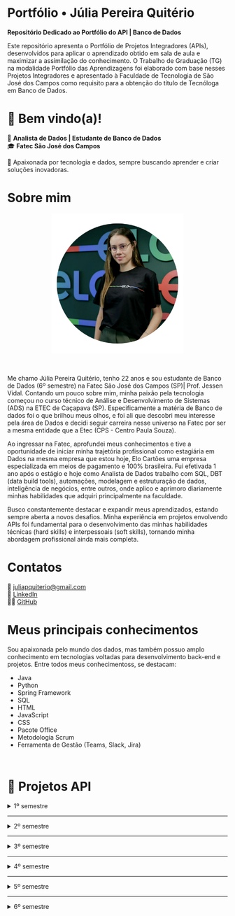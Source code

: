 # Portfólio •  Júlia Pereira Quitério

__Repositório Dedicado ao Portfólio do API | Banco de Dados__

Este repositório apresenta o Portfólio de Projetos Integradores (APIs), desenvolvidos para aplicar o aprendizado obtido em sala de aula e maximizar a assimilação do conhecimento. O Trabalho de Graduação (TG) na modalidade Portfólio das Aprendizagens foi elaborado com base nesses Projetos Integradores e apresentado à Faculdade de Tecnologia de São José dos Campos como requisito para a obtenção do título de Tecnóloga em Banco de Dados.



# 👋 Bem vindo(a)! 

💾 **Analista de Dados | Estudante de Banco de Dados**  
🎓 **Fatec São José dos Campos**  

🚀 Apaixonada por tecnologia e dados, sempre buscando aprender e criar soluções inovadoras.  


# Sobre mim

<p align="center"><img src="https://raw.githubusercontent.com/juliaquiterio/Portfolio-Julia-Quiterio/main/julia.png" width="300" height="320"></p>


<br>

Me chamo Júlia Pereira Quitério, tenho 22 anos e sou estudante de Banco de Dados (6º semestre) na Fatec São José dos Campos (SP)| Prof. Jessen Vidal.  Contando um pouco sobre mim, minha paixão pela tecnologia começou no curso técnico de Análise e Desenvolvimento de Sistemas (ADS) na ETEC de Caçapava (SP). Especificamente a matéria de Banco de dados foi o que brilhou meus olhos, e foi ali que descobri meu interesse pela área de Dados e decidi seguir carreira nesse universo na Fatec por ser a mesma entidade que a Etec (CPS - Centro Paula Souza).

Ao ingressar na Fatec, aprofundei meus conhecimentos e tive a oportunidade de iniciar minha trajetória profissional como estagiária em Dados na mesma empresa que estou hoje, Elo Cartões uma empresa especializada em meios de pagamento e 100% brasileira. Fui efetivada 1 ano após o estágio e hoje como Analista de Dados trabalho com SQL, DBT (data build tools), automações, modelagem e estruturação de dados, inteligência de negócios, entre outros, onde aplico e aprimoro diariamente minhas habilidades que adquiri principalmente na faculdade.

Busco constantemente destacar e expandir meus aprendizados, estando sempre aberta a novos desafios. Minha experiência em projetos envolvendo APIs  foi fundamental para o desenvolvimento das minhas habilidades técnicas (hard skills) e interpessoais (soft skills), tornando minha abordagem profissional ainda mais completa.


# Contatos
📧 juliapquiterio@gmail.com <br>
🤝 <a href="https://www.linkedin.com/in/j%C3%BAlia-quit%C3%A9rio-934894205/">LinkedIn</a> <br>
🧑‍💻 <a href="https://github.com/juliaquiterio">GitHub</a>


# Meus principais conhecimentos

Sou apaixonada pelo mundo dos dados, mas também possuo amplo conhecimento em tecnologias voltadas para desenvolvimento back-end e projetos. Entre todos meus conhecimentoss, se destacam:

* Java
* Python
* Spring Framework
* SQL
* HTML
* JavaScript
* CSS
* Pacote Office
* Metodologia Scrum
* Ferramenta de Gestão (Teams, Slack, Jira)

<br>

# 📌 Projetos API


<details><summary>1º semestre</summary>


<h3> 1º semestre - 1/2022 </h3>

Parceiro Acadêmico: <a href="https://fatecsjc-prd.azurewebsites.net/">Fatec Prof. Jassen Vidal - São José dos Campos | Professor Fabiano Sabha</a>


<h4>Link do repositório:</h4>

<p align="left">
 <a href="https://github.com/juliaquiterio/GrupoCachinhos">Acesse aqui</a>
</p>

<div align="center">

<img src="mo_viagem.png" alt="Grupo Cachinhos" width="300" height="290">


</div>


<h2>Assistente Virtual de Viagens</h2>

<h3>📌 Descrição do Projeto</h3>
Mó Viagem é uma assistente virtual feita em aplicação web desenvolvida na linguagem de programação <a href="https://www.python.org/">Python</a>, criada para auxiliar turistas a planejar roteiros de viagem. Nossa missão é mostrar aos usuários como eles podem explorar e aproveitar ao máximo as belezas de seu próprio país, muitas vezes ainda desconhecidas ou subestimadas.




<h4><li><b>Desafio</b></li></h4>
        <p align="justify">
       O professor Fabiano Sabha, que representa o nosso cliente, propôs o desafio de criar uma assistente virtual utilizando python como linguagem principal, ficando a critério do Grupo do API escoher a finalidade para tal.
        </p>


<h2>💻 Tecnologias aplicadas</h2>


<details><summary>Saiba  mais</summary>

<img src="https://www.tshirtgeek.com.br/wp-content/uploads/2021/03/com001.jpg" width="150" height="150">

</p>
          <a href="https://www.python.org/">Python</a>
          <p align="justify">
         O Python é uma linguagem de programação amplamente usada em aplicações da Web, desenvolvimento de software, ciência de dados e machine learning (ML).No projeto foi utilizado com um dos requisitos especificados e foi a principal linguagem para construção da aplicacão web. Abaixo tenho listadas as bibliotecas que utilizamos: </p>

<h3>Bibliotecas Python</h3>

- **SpeechRecognition**: Reconhece e interpreta fala humana.
- **PyAudio**: Interface Python para trabalhar com áudio.
- **API OpenWeather**: Acessa dados meteorológicos em tempo real.
- **Pandas**: Analisa e manipula dados.
- **Wikipédia**: Busca e recupera conteúdo da Wikipédia.
- **Requests**: Simplifica requisições HTTP.
- **Translator**: Traduz textos entre idiomas.
- **Holidays**: Informa sobre feriados em diversos países.
- **Re**: Pesquisa e manipula texto com expressões regulares.
- **Webbrowser**: Abre URLs no navegador padrão.
- **Pyttsx3**: Síntese de voz no Python.

</details>

<h2>Contribuições pessoais</h2>
<details>
    <summary>Saiba mais</summary>

  __Desenvolvimento do Roteiro e Curiosidades:__
   Como desenvolvedora eu pude lidar com a Tecnologia do Python , utilizando as bibliotecas da Wikipedia, PyAudio,  Re e Webbrower. Utilizei a junção dessas bibliotecas para que o Usuário pudesse saber mais sobre os roteiros das cidades onde ele buscava a partir de uma chamada HTTPS na Wikipedia como referencia. O usuário conseguia ouvir e assim ter uma gama de roteiros em que ele pudesse explorar e saber sobre curiosidades daquele local que ele estava perguntando a Assistente Virtual.

Veja abaixo um exemplo do Script:

```
#Roteiro de viagens
        elif "roteiro" in texto:
            convertFala("Qual cidade você quer conhecer")

            rec = sr.Recognizer()

            with sr.Microphone() as mic:
                print("Por favor, fale o nome da cidade para saber o roteiro de viagem: ")
                rec.adjust_for_ambient_noise(mic)
                audio = rec.listen(mic)

            roteiro = rec.recognize_google(audio, language="pt-BR")

            wikipedia.set_lang('pt')

            resposta = wikipedia.page(roteiro)
            print('Roteiro da cidade escolhida: ', roteiro)
            print('\n')
            print("Caso retorne em branco não foi encontrado o roteiro da cidade desejada.")

            conteudo = resposta.section(section_title='Turismo')
            conteudo2 = resposta.section(section_title='Cultura')

            print(conteudo)
            convertFala(conteudo)

            print("Cultura da cidade:", roteiro)
            print('\n')
            print(conteudo2)
            convertFala(conteudo2)
            # A biblioteca wikipedia RETORNA NONE para subtópicos, ainda que correspondam ao tópico 'Turismo/Cultura' (função elif/else não funciona neste caso)
            print('')
```




```
 #Curiosidades
        elif "curiosidades" or "curiosidade" in texto:
            
            convertFala("Quer conhecer qual cidade")
            rec = sr.Recognizer()

            with sr.Microphone() as mic:
                print("Por favor, fale o nome da cidade para saber as curiosidades: ")
                rec.adjust_for_ambient_noise(mic)
                audio = rec.listen(mic)

            curiosidade = rec.recognize_google(audio, language="pt-BR")
                      
            wikipedia.set_lang('pt')
            
            resposta = wikipedia.summary(curiosidade, sentences=2)
            print(resposta)
            convertFala(resposta)
            
        #Lista de Desejos
        elif "desejo" in texto:
            convertFala("Você deseja visualizar a lista ou adicionar")
            print("\n")
            print("1- Visualizar")
            print("2- Adicionar")
            print("\n")

            rec = sr.Recognizer()

            with sr.Microphone() as mic:
                print("Escolha uma opção: ")
                rec.adjust_for_ambient_noise(mic)
                audio = rec.listen(mic)

            resposta = rec.recognize_google(audio, language="pt-BR")

            if ("visualizar" in resposta):
                arquivo = open('lista.txt', 'r')
                print("----Lista de Desejos----")

                for linha in arquivo:
                    print(linha.rstrip())
                    convertFala(linha.rstrip())

                print("Para retirar um destino da lista, vá até o arquivo lista.txt e elimine o que desejar")
                convertFala("Para retirar ou alterar um destino da lista, vá até o arquivo lista.txt e elimine ou altere o que desejar")
                arquivo.close()

            elif ("adicionar" in resposta):
                from classe import listadesejo
                arquivos.append(listadesejo())
                arquivo = open('lista.txt', 'a')

                convertFala("Qual cidade você deseja visitar")
                rec = sr.Recognizer()

                with sr.Microphone() as mic:
                    print("Qual o nome da cidade: ")
                    rec.adjust_for_ambient_noise(mic)
                    audio = rec.listen(mic)

                nomecidade = rec.recognize_google(audio, language="pt-BR")

                arquivos[contador].setnomecidade(nomecidade)

                convertFala("Qual o nome do estado brasileiro")
                rec2 = sr.Recognizer()

                with sr.Microphone() as mic:
                    print("Qual o nome do estado: ")
                    rec2.adjust_for_ambient_noise(mic)
                    audio = rec2.listen(mic)

                estado = rec2.recognize_google(audio, language="pt-BR")

                arquivos[contador].setestado(estado)

                convertFala("Quais são os pontos turísticos")
                rec3 = sr.Recognizer()

                with sr.Microphone() as mic:
                    print("Quais os pontos turísticos: ")
                    rec3.adjust_for_ambient_noise(mic)
                    audio = rec3.listen(mic)

                ponto = rec3.recognize_google(audio, language="pt-BR")

                arquivos[contador].setponto(ponto)

                arquivo.write("--------------------" + "\n")
                arquivo.write("Nome da Cidade:" + arquivos[contador].getnomecidade() + "\n")
                arquivo.write("Nome do Estado:" + arquivos[contador].getestado() + "\n")
                arquivo.write("Pontos Turísticos:" + arquivos[contador].getponto() + "\n")
                arquivo.write("--------------------" + "\n")
                arquivo.close()

                print("Destino adicionado com sucesso")
                convertFala("Destino adicionado com sucesso")
            else:
                convertFala("Não entendi, poderia repetir")
```

<h2>Lições Aprendidas</h2>


<p>
Como desenvolvedora, tive a oportunidade de aprender, inicialmente, sobre o que é um Projeto Integrador na faculdade, o que contribuiu significativamente para meu desenvolvimento tanto educacional quanto profissional. Nesse processo, pude vivenciar o desenvolvimento de um projeto do zero, trabalhando em equipe, lidando com um cliente e, acima de tudo, enfrentando desafios. Aprendi novas formas de desenvolver meu raciocínio lógico e aplicar os conhecimentos adquiridos ao projeto. Além disso, atuei no Backend, utilizando bibliotecas do  Python com as quais ainda não havia trabalhado, explorando sua performance e entendendo como poderiam beneficiar o projeto.
</p>


</details>


<br>

   <h3>Hard Skills:</h3>

✅✅✅⬜⬜ **Python**  
Pude aplicar os conhecimentos adquiridos tanto em sala de aula quanto por conta própria, utilizando Python como ferramenta essencial para o desenvolvimento do projeto, uma vez que era um dos requisitos da API.  


✅✅✅✅⬜ **Lógica de Programação**  
Foi fundamental para todo o desenvolvimento, auxiliando na compreensão do problema e na escrita de um código mais limpo, organizado e eficiente.  


✅✅✅✅✅ **Metodologia Ágil | Scrum**  
Adotei essa metodologia na gestão do projeto junto à minha equipe, organizando as sprints de forma eficiente. Dessa forma, pude aplicar na prática os conceitos aprendidos em sala de aula e em cursos, garantindo um fluxo de trabalho mais produtivo e estruturado.  



   <h3>Soft Skills:</h3>

✅✅✅✅✅ **Organização**  
Pude usar essa minha soft skill para me organizar nas minhas atividades e nos meus estudos e isso foi essencial para todo o desenvolvimento do projeto.  


✅✅✅✅⬜ **Proatividade**  
Fui proativa em saber reconhecer que se minha equipe estava precisando de apoio eu estudei sobre os roteiros e pesquisei mais para poder auxiliá-los. E fui atrás das coisas das quais não sabia ainda, seja procurando os professores ou pesquisando na internet.  


✅✅✅✅✅ **Trabalho em equipe**  
Esse foi um dos tópicos mais importantes pois sem ele não seria possível fazermos uma entrega tão eficiente do nosso produto. Soube lidar com situações e agirmos em grupo nas atividades, assim conseguimos conciliá-la e entregá-las com eficiência.  



<h3>📽️ Vídeo demonstrativo do projeto</h3>


<a href="https://youtu.be/sMsg5akNBOQ?feature=shared">Assista aqui</a>

</details>



----

<details><summary>2º semestre</summary>


<h3> 2º semestre - 2/2022 </h3>

Parceiro Acadêmico: <a href="https://www.pro4tech.com.br/">Pro4Tech</a>


<h4>Link do repositório:</h4>

<p align="left"><a href="https://github.com/Codados/PRO4Jobs">Acesse aqui</a></p>

<div align="center">

<img src="https://raw.githubusercontent.com/juliaquiterio/Portfolio-Julia-Quiterio/main/pro4jobs.png" alt="Grupo Codados" width="300" height="290">



</div>



<h2>Pro4Jobs</h2>

<h3>📌 Descrição do Projeto</h3>
Pro4Jobs é uma aplicação Desktop com o objetivo de gerenciar vagas de emprego, otimizar o trabalho das pessoas do setor de Recursos Humanos.



<h4><li><b>Desafio</b></li></h4>
        <p align="justify">
       O cliente da Pro4Tech nos desafiou a criar uma aplicação DeskTop para auxiliar o setor de Recursos Humanos para gerenciar as vagas de emprego da empresa.Foi usada a linguagem Java como principal para o desenvolvimento da aplicação.
        </p>




<h2>💻 Tecnologias aplicadas</h2>

<details><summary>Saiba  mais</summary>
<img src="java.png" width="150" height="150">


</p>
          <a href="https://www.python.org/">JAVA</a>
          <p align="justify">
         Java é uma linguagem de programação orientada a objetos, lançada em 1995, conhecida por ser multiplataforma graças à JVM. É usada em aplicativos web, móveis e sistemas corporativos, valorizada por sua segurança e robustez. No projeto foi utilizado com um dos requisitos especificados e foi a principal linguagem para construção da aplicacão web. Abaixo tenho listadas as bibliotecas que utilizamos: </p>

<img src="phpadmin.png" width="150" height="100">

<a href="https://www.phpmyadmin.net/">PHPAdmin</a>
          <p align="justify">
         PHPAdmin é uma ferramenta de administração de bancos de dados MySQL ou MariaDB baseada na web, escrita em PHP. Ela permite gerenciar facilmente bancos de dados, tabelas, colunas, registros e usuários através de uma interface amigável, sem necessidade de comandos SQL complexos. Usamos para manipular as consultas no banco de dados. </p>


<img src="mysql.png" width="150" height="150">


<a href="https://www.mysql.com/products/workbench/">MySQL Workbench</a>
          <p align="justify">
         O MySQL Workbench é uma ferramenta gráfica oficial para gerenciar bancos de dados MySQL. Ele facilita tarefas como criação de tabelas, execução de consultas, backup e modelagem de dados com diagramas ER, sendo muito usado para administrar e visualizar bancos de dados. </p>


<img src="oracle.png" width="150" height="100">


<a href="https://www.oracle.com/br/database/">Oracle</a>
          <p align="justify">
         O Oracle Database é um sistema de banco de dados robusto e escalável, projetado para gerenciar grandes volumes de dados em empresas. Ele oferece alta segurança, disponibilidade e suporte para transações complexas, sendo popular em ambientes corporativos. </p>
</details>


<h2>Contribuições pessoais</h2>
<details>
    <summary>Saiba mais</summary>

  __Desenvolvimento Relatório do RH:__
   Como desenvolvedora, tive a oportunidade de trabalhar com a tecnologia Java, utilizando-a para desenvolver uma funcionalidade que permite ao usuário acessar o relatório geral das vagas de emprego de forma prática e eficiente.

Veja abaixo um exemplo do Script (Parcial):

```
/*
 * Click nbfs://nbhost/SystemFileSystem/Templates/Licenses/license-default.txt to change this license
 * Click nbfs://nbhost/SystemFileSystem/Templates/GUIForms/JFrame.java to edit this template
 */
package View;

import DAO.ConexaoDAO;
import java.io.File;
import java.io.FileWriter;
import java.io.PrintWriter;
import java.sql.Connection;
import java.sql.PreparedStatement;
import java.sql.ResultSet;
import java.sql.SQLException;

/**
 *
 * @author apqui
 */
public class RelatorioRH extends javax.swing.JFrame {

    Connection conn;
    PreparedStatement pstm;
    ResultSet rs;

    /**
     * Creates new form RelatorioRH
     */
    public RelatorioRH() {
        initComponents();
    }

    /**
     * This method is called from within the constructor to initialize the form.
     * WARNING: Do NOT modify this code. The content of this method is always
     * regenerated by the Form Editor.
     */
    @SuppressWarnings("unchecked")
    // <editor-fold defaultstate="collapsed" desc="Generated Code">//GEN-BEGIN:initComponents
    private void initComponents() {

        jButton3 = new javax.swing.JButton();
        Candidatos = new javax.swing.JButton();
        btnVagas = new javax.swing.JButton();
        RH = new javax.swing.JButton();
        Aprovados = new javax.swing.JButton();
        jButton1 = new javax.swing.JButton();
        jLabel2 = new javax.swing.JLabel();

        jButton3.setText("jButton3");

        setDefaultCloseOperation(javax.swing.WindowConstants.EXIT_ON_CLOSE);
        getContentPane().setLayout(new org.netbeans.lib.awtextra.AbsoluteLayout());

        Candidatos.setFont(new java.awt.Font("Arial", 1, 18)); // NOI18N
        Candidatos.setForeground(new java.awt.Color(255, 255, 255));
        Candidatos.setText("Candidatos");
        Candidatos.setBorder(null);
        Candidatos.setBorderPainted(false);
        Candidatos.setContentAreaFilled(false);
        Candidatos.addActionListener(new java.awt.event.ActionListener() {
            public void actionPerformed(java.awt.event.ActionEvent evt) {
                CandidatosActionPerformed(evt);
            }
        });
        getContentPane().add(Candidatos, new org.netbeans.lib.awtextra.AbsoluteConstraints(10, 200, 260, 40));

        btnVagas.setFont(new java.awt.Font("Arial", 1, 18)); // NOI18N
        btnVagas.setForeground(new java.awt.Color(255, 255, 255));
        btnVagas.setText("Vagas");
        btnVagas.setBorderPainted(false);
        btnVagas.setContentAreaFilled(false);
        btnVagas.addActionListener(new java.awt.event.ActionListener() {
            public void actionPerformed(java.awt.event.ActionEvent evt) {
                btnVagasActionPerformed(evt);
            }
        });
        getContentPane().add(btnVagas, new org.netbeans.lib.awtextra.AbsoluteConstraints(20, 310, 240, 50));

        RH.setFont(new java.awt.Font("Arial", 1, 18)); // NOI18N
        RH.setForeground(new java.awt.Color(255, 255, 255));
        RH.setText("RH");
        RH.setBorderPainted(false);
        RH.setContentAreaFilled(false);
        RH.addActionListener(new java.awt.event.ActionListener() {
            public void actionPerformed(java.awt.event.ActionEvent evt) {
                RHActionPerformed(evt);
            }
        });
        getContentPane().add(RH, new org.netbeans.lib.awtextra.AbsoluteConstraints(40, 370, 200, 40));

        Aprovados.setFont(new java.awt.Font("Arial", 1, 18)); // NOI18N
        Aprovados.setForeground(new java.awt.Color(255, 255, 255));
        Aprovados.setText("Aprovados");
        Aprovados.setBorderPainted(false);
        Aprovados.setContentAreaFilled(false);
        Aprovados.addActionListener(new java.awt.event.ActionListener() {
            public void actionPerformed(java.awt.event.ActionEvent evt) {
                AprovadosActionPerformed(evt);
            }
        });
        getContentPane().add(Aprovados, new org.netbeans.lib.awtextra.AbsoluteConstraints(70, 260, -1, 40));

        jButton1.setFont(new java.awt.Font("Arial", 1, 14)); // NOI18N
        jButton1.setForeground(new java.awt.Color(255, 255, 255));
        jButton1.setText("Sair");
        jButton1.setBorderPainted(false);
        jButton1.setContentAreaFilled(false);
        jButton1.addActionListener(new java.awt.event.ActionListener() {
            public void actionPerformed(java.awt.event.ActionEvent evt) {
                jButton1ActionPerformed(evt);
            }
        });
        getContentPane().add(jButton1, new org.netbeans.lib.awtextra.AbsoluteConstraints(570, 480, 130, 30));

        jLabel2.setIcon(new javax.swing.ImageIcon(getClass().getResource("/Images/tela_relat_princ.png"))); // NOI18N
        getContentPane().add(jLabel2, new org.netbeans.lib.awtextra.AbsoluteConstraints(0, -10, 730, 530));

        pack();
    }// </editor-fold>//GEN-END:initComponents

    private void CandidatosActionPerformed(java.awt.event.ActionEvent evt) {//GEN-FIRST:event_CandidatosActionPerformed
        Create_Candidato_Csv();    }//GEN-LAST:event_CandidatosActionPerformed

    private void btnVagasActionPerformed(java.awt.event.ActionEvent evt) {//GEN-FIRST:event_btnVagasActionPerformed
        // TODO add your handling code here:
        Create_Vaga_Csv();
    }//GEN-LAST:event_btnVagasActionPerformed

    private void jButton1ActionPerformed(java.awt.event.ActionEvent evt) {//GEN-FIRST:event_jButton1ActionPerformed
            // TODO add your handling code here:
        System.exit(0);
    }//GEN-LAST:event_jButton1ActionPerformed

    private void AprovadosActionPerformed(java.awt.event.ActionEvent evt) {//GEN-FIRST:event_AprovadosActionPerformed
        // TODO add your handling code here:
        Create_Aprovados_Csv();
    }//GEN-LAST:event_AprovadosActionPerformed

    private void RHActionPerformed(java.awt.event.ActionEvent evt) {//GEN-FIRST:event_RHActionPerformed
        // TODO add your handling code here:
        Create_rh_Csv();
    }//GEN-LAST:event_RHActionPerformed

```




```
 <?xml version="1.0" encoding="UTF-8" ?>

<Form version="1.3" maxVersion="1.9" type="org.netbeans.modules.form.forminfo.JFrameFormInfo">
  <NonVisualComponents>
    <Component class="javax.swing.JButton" name="jButton3">
      <Properties>
        <Property name="text" type="java.lang.String" value="jButton3"/>
      </Properties>
    </Component>
  </NonVisualComponents>
  <Properties>
    <Property name="defaultCloseOperation" type="int" value="3"/>
  </Properties>
  <SyntheticProperties>
    <SyntheticProperty name="formSizePolicy" type="int" value="1"/>
    <SyntheticProperty name="generateCenter" type="boolean" value="false"/>
  </SyntheticProperties>
  <AuxValues>
    <AuxValue name="FormSettings_autoResourcing" type="java.lang.Integer" value="0"/>
    <AuxValue name="FormSettings_autoSetComponentName" type="java.lang.Boolean" value="false"/>
    <AuxValue name="FormSettings_generateFQN" type="java.lang.Boolean" value="true"/>
    <AuxValue name="FormSettings_generateMnemonicsCode" type="java.lang.Boolean" value="false"/>
    <AuxValue name="FormSettings_i18nAutoMode" type="java.lang.Boolean" value="false"/>
    <AuxValue name="FormSettings_layoutCodeTarget" type="java.lang.Integer" value="1"/>
    <AuxValue name="FormSettings_listenerGenerationStyle" type="java.lang.Integer" value="0"/>
    <AuxValue name="FormSettings_variablesLocal" type="java.lang.Boolean" value="false"/>
    <AuxValue name="FormSettings_variablesModifier" type="java.lang.Integer" value="2"/>
    <AuxValue name="designerSize" type="java.awt.Dimension" value="-84,-19,0,5,115,114,0,18,106,97,118,97,46,97,119,116,46,68,105,109,101,110,115,105,111,110,65,-114,-39,-41,-84,95,68,20,2,0,2,73,0,6,104,101,105,103,104,116,73,0,5,119,105,100,116,104,120,112,0,0,2,6,0,0,2,-38"/>
  </AuxValues>

```

  __Organização do Readme do Projeto:__
   Como desenvolvedora eu pude organizar e ccentralizar as principais informações do projeto no Readme para que o usuário que for ler entenda as principais ideias e demais informações  importantes do projeto.

Veja abaixo um exemplo do Script (Parcial):

```
<h1 align="center"> Grupo Codados</h1>


<p align = "center">
<img width="460" height="460" src="Imagens_projeto/PRO4Jobs.gif">
</p>
<br>

## Sobre o Projeto PRO4Jobs :desktop_computer:

* PRO4Jobs é uma aplicação Desktop com o objetivo de gerenciar vagas de emprego, otimizar o trabalho das pessoas do setor de Recursos Humanos;
* O Candidato poderá vizualizar e se candidatar as vagas de emprego que o RH disponibilizará;
* Este Projeto tem como Cliente a empresa PRO4TECH;
* A aplicação tem como linguagem de programação o Java, pois foi a linguagem designada para o Segundo Semestre de Banco de Dados;
* Para registrar vagas, candidatos e o pessoal do RH, é necessário a criação de um Banco de Dados, o qual será conectado com a linguagem Java;
* Utilizando a Metodologia Scrum, a equipe pode desenvolver este Projeto com agilidade, qualidade e boa organização.
<br>

## Informações sobre o Cliente :technologist:

| Cliente | Contato |
| --- | --- |
| `Rafael Monteiro` | rafael.monteiro@pro4tech.com.br |

<br>
...
```

<h2>📚 Lições Aprendidas</h2>


<p>

Como desenvolvedora, tive a oportunidade de aprender e aplicar técnicas avançadas em Java, utilizando a linguagem para criar soluções eficazes em minhas aplicações. Essa prática me permitiu aprimorar minhas habilidades e entender o valor real desses conceitos, aplicando com sucesso o que aprendi em sala de aula e elevando a qualidade dos projetos desenvolvidos.

Durante esse projeto, aprimorei minhas habilidades em:

* Manipulação de banco de dados com Java (JDBC)
* Criação de interfaces gráficas com Swing
* Organização e documentação de sistemas via README
* Práticas ágeis com a metodologia Scrum

</p>


[🔗 Clique para ver demonstração em vídeo](Tela_Candidatos.mp4)



</details>

<br>


   __Hard Skills:__ <br>
✅✅✅⬜⬜ **JAVA**  
Pude aplicar os conhecimentos adquiridos em sala de aula sobre a linguagem de programação de JAVA no projeto e foi essencial para que eu pudesse entender mais sobre a linguagem e orientação de objetos.  
✅✅✅✅⬜ **Markdown**  
Utilizei a linguagem de marcação para documentação de todo o nosso projeto e foi muito bom para entender  organizar de forma mais visual todo o escopo.  
✅✅✅✅✅**Metodologia Ágil | Scrum**  
Adotei essa metodologia na gestão do projeto junto à minha equipe, organizando as sprints de forma eficiente. Dessa forma, pude aplicar na prática os conceitos aprendidos em sala de aula e em cursos, garantindo um fluxo de trabalho mais produtivo e estruturado.
   

   __Soft Skills:__ <br>
✅✅✅✅⬜ **Comunicação:** A comunicação foi essencial para que pudéssemos ter um diálogo aberto para com a equipe e com o nosso cliente, onde utilizamos o Slack e as aulas para retirar as dúvidas.  
✅✅✅⬜⬜ **Trabalho em equipe:** O trabalho em equipe esteve presente em todo o desenvolvimento mas há oportunidade de melhoria, pois o grupo poderia ter mais união  para auxiliar oscolegas, digo isso por uma visão geral do grupo como um todo.  
 



</details>



----

<details><summary>3º semestre</summary>

<h3> 3º semestre - 1/2023 </h3>

Parceiro Acadêmico: <a href="https://www.domrock.net/">Dom Rock</a>


<h4>Link do repositório:</h4>

<p align="left">
 <a href="https://github.com/equipe-vox/api-3sem">Acesse aqui</a>
</p>

<div align="center">

<img src="https://lh3.googleusercontent.com/DQwTyeS8X7nOJnhzfO5WKebBPgcO2XI1jVB9SPGiEDBtoeCdW8X5F2h2MoKN4uDuH6sW0epYnlxhtKnBtjtlI2mH4Q03d4MVbg-TdA=w680" alt="Dom Rock" width="500" height="97">

</div>


<h2>Sistema de Gerenciamento de Vendas</h2>

<h3>📌 Descrição do Projeto</h3>
Sales Vox é uma aplicação web de um Sistema de Gerenciamento de Vendas com foco em auxiliar os vendedores a terem uma visão sobre suas vendas e o administrador que poderia ter um controle geral sobre.

<h4><li><b>Desafio</b></li></h4>
        <p align="justify">
       A empresa Dom Rock lançou um desafio aos alunos do curso de Banco de Dados para que auxiliasse na resolução para um obstáculo que era acompanhar alguns KPI's através de Dashboards de um sistema  de Gerenciamento de Vendas. Como solução geramos uma aplicação WEB  com Spring Boot possibilitando que o usuário acompanhasse 
o andamento das vendas e pudesse tirar algumas respostas através do que os dados informavam.
        </p>



<h4>💻 Tecnologias aplicadas</h4>

<details><summary>Saiba  mais</summary>
<img src="https://www.digics.si/wp-content/uploads/2020/09/spring_boot_logo.png" width="300" height="150">

</p>
          <li><a href="https://spring.io/">Spring Framework</a></li>
          <p align="justify">
         Segundo <a href="https://www.treinaweb.com.br/blog/o-que-e-o-spring-boot/">TreinaWeb</a> o Spring Boot é um framework que torna fácil a criação de aplicações Spring autossuficientes e robustas, possibilitando a execução imediata. Contudo isso só é possível por conta da abordagem opinativa sobre a plataforma Spring e bibliotecas de terceiros, que permite ao desenvolvedor gastar o mínimo de tempo possível configurando o projeto, e sim codificando suas regras de negócio. Foi utilizado como o principal framework para o desenvolvimento da aplicação web e foi de grande importância para o mesmo, facilitando o processo ao longo das sprints.</p>
          <img src="https://logodownload.org/wp-content/uploads/2022/12/figma-logo-1.png" height="150">
          <li><a href="https://www.figma.com/">Figma</a></li>
          <p align="justify">
          Segundo <a href="https://www.alura.com.br/artigos/figma">Alura</a> o Figma é uma plataforma colaborativa para construção de design de interfaces e protótipos, pertencente a empresa Fima, Inc. O objetivo era o de criar uma ferramenta que trouxesse colaboração entre pessoas e times, permitindo criar um produto para as mais diversas plataformas, mantendo a acessibilidade do sistema. Foi utilizado para o desenvolvimento do Front-end podendo colaborar de forma crucial para o desenvolvimento das telas em geral do projeto.</p>
          <img src="https://logospng.org/download/react/logo-react-1024.png" height="150">
          <li><a href="https://react.dev/">React</a></li>
          <p align="justify">
          O React, também conhecido como React.js ou ReactJS, é uma biblioteca de código aberto JavaScript amplamente utilizada para construir interfaces de usuário (UI) interativas e dinâmicas. É um componente fundamental no desenvolvimento de aplicativos web modernos e é especialmente popular para a criação de interfaces de usuário de página única (Single Page Applications - SPAs), de acordo
          <a href="https://kenzie.com.br/blog/react/.">Kenzie</a>. O React foi utilizado também para o desenvolvimento em parte do Front-end assim colaborando com a parte visual utilizando bibliotecas que apoiaram no desenvolvimento dos Dashboards.</p>
          <img src="https://th.bing.com/th/id/R.55692e7a8d3fa0da6a2325630ad177d1?rik=MPH0G8OKchACqA&pid=ImgRaw&r=0" height="150">
          <li><a href="https://www.apachefriends.org/pt_br/index.html">XAMPP</a></li>
          <p align="justify">
         Segundo  <a href="https://www.techtudo.com.br/noticias/2012/02/o-que-e-xampp-e-para-que-serve.ghtml">TechTudo</a> o XAMPP é um pacote com os principais servidores de código aberto do mercado, incluindo FTP, banco de dados MySQL e Apache com suporte as linguagens PHP e Perl. Foi utilizado para acesso ao nosso banco local como um servidor local.</p>
         <img src="https://th.bing.com/th/id/R.a0d754098a11d27b496dd867e9bcb26e?rik=ktyhKrtGerv2SA&riu=http%3a%2f%2fjcpdev.com%2fwp-content%2fuploads%2f2015%2f06%2fmysql-logo_2800x2800_pixels1.png&ehk=stX862qDhFHMNl5t8sy91A9mlH6zUShTkbwH8E8cxsc%3d&risl=&pid=ImgRaw&r=0" height="150">
         <li><a href="">MySQL Workbench</a></li>
         <p align="justify">
         Segundo <a href="https://www.danielimamura.com.br/manual-completo-do-mysql-workbench/">Danieli Mamura</a> MySQL Workbench é a ferramenta oficial do MySQL. É um ambiente completo que permite além de realizar consultas, criar diagramas e trabalhar com engenharia reversa.Utilizamos para o desenvolvimento do DDL das tabelas que utilizamos em nossa aplicação.
         </p>
         </details>

<h3>Contribuições pessoais</h3>

<details><summary>Saiba mais</summary>


**Backend - Rota HTTPs Login do Vendedor**

  __Desenvolvimento da Tela de Login do Vendedor:__
   Como desenvolvedora eu pude lidar com a Tecnologia do Spring Boot focada no Backend onde usamos juntamente com a Arquitetura Rest podendo criar as rotas para o Login da persona (Vendedor), onde ele poderia acessar a rota permitindo o mesmo acessar a aplicação.


Segue o link abaixo das descrições para maior visibilidade:


```
@RestController
@CrossOrigin(origins = "*")
@RequestMapping("/vendedor")
public class VendedorController {

    @Autowired
    private VendedorRepository vendedorRepository;

@PostMapping("/login")
    public ResponseEntity<?> login(@RequestBody LoginRequest loginRequest) {
        String email = loginRequest.getEmail();
        String senha = loginRequest.getSenha();

        Vendedor vendedor = vendedorRepository.findByEmailAndSenha(email, senha);
        Admin admin = adminRepository.findByEmailAndSenha(email, senha);

        if (vendedor == null && admin == null) {
            return new ResponseEntity<Vendedor>(HttpStatus.BAD_REQUEST);
        }

        if (admin != null) {
            return new ResponseEntity<Admin>(admin, HttpStatus.OK);
        }

        return new ResponseEntity<Vendedor>(vendedor, HttpStatus.OK);
    }
```


<a href=https://github.com/equipe-vox/api-3sem/tree/main/api>Acesse aqui o repositório</a>




**Modelagem de dados - DDL**

__Apoio ao Desenvolvimento do Banco de Dados:__
 Fui responsável por dar o apoio a modelagem de Dados tanto as etapas de DER quanto MER e o DDL. Podendo aplicar os conhecimenro adquiridos em sala de aula.

 Segue abaixo um trecho do DDL:

 ```

create database banco;
use banco;

create table administrador(
    id bigint auto_increment primary key,
    email varchar(50) not null,
    nome varchar(50) not null,
    senha text not null
);

create table vendedor(
	id bigint auto_increment primary key,
	nome varchar(50) not null,
	nome_gerencia varchar(30) not null,
	senha text not null
);

create table cliente(
    id varchar(200) not null,
    cod_cliente varchar(200) not null,
    fk_vendedor bigint null,
    nome varchar(50) not null,
    primary key(id,cod_cliente),
    foreign key (fk_vendedor) references vendedor(id)
);

```






***Metodologia Ágil**
<p>Eu pude contribuir como Product Owner , mais conhecido como PO do nosso grupo Vox. Assim realizando o levantamento dos requisitos que mais faziam sentido. E em paralelo pude contribuir com o Back-end do projeto atuando tanto na parte do Banco de Dados, quanto no código. </br>
Sendo as atividades desempenhadas:
</p>
 
 - __Definição dos Requisitos:__ Como Product Owner eu pude fazer o Backlog do Produto que era alinhado de acordo com os requisitos prioritários do Produto seguindo a metodologia de projeto do Scrum Master, que defini seguindo o que seria de maior valor (entregável) a cada Sprint. E pude também montar o Burndown usando a ferramenta de Excel onde tinhamos uma maior visibilidade do tempo que estava percorrendo.

 Segue o link abaixo das descrições para maior visibilidade:

<a href= https://github.com/equipe-vox/api-3sem#backlog-do-produto>Backlog do Produto</a> •
<a href= https://github.com/equipe-vox/api-3sem#link-disponivel-do-burndown> Burndown do Produto</a>

<h3>📚 Lições Aprendidas</h3>
<p>
Como Desenvolvedora, pude aprimorar meu raciocínio lógico e aprofundar meus conhecimentos em Spring Boot, compreendendo na prática como utilizá-lo no desenvolvimento de aplicações reais. Além disso, tive a oportunidade de focar mais intensamente na parte de Banco de Dados, aplicando os conteúdos aprendidos em sala de aula para realizar a modelagem de dados de forma estruturada e eficiente, o que contribuiu diretamente para a qualidade técnica dos projetos.

Como Product Owner (PO), desenvolvi minha capacidade de comunicação com o cliente, entendendo a importância de ouvir, interpretar e traduzir as necessidades do negócio em requisitos claros para o time. Percebi também que a organização é essencial no processo de desenvolvimento, e que trabalhar em conjunto com os desenvolvedores para alinhar prazos e priorizar entregas de maior valor é fundamental para o sucesso do projeto.

Durante esse projeto, aprimorei minhas habilidades em:

- Modelagem e manipulação de dados
- Desenvolvimento de aplicações com Spring Boot
- Comunicação e alinhamento com stakeholders
- Organização e definição de prioridades no papel de PO
</p>


</details>


 <br>

   __Hard Skills:__ <br>
✅✅✅✅⬜ **JAVA**  
Pude aplicar os conhecimentos adquiridos em sala de aula sobre a linguagem de programação de JAVA no projeto e foi essencial para que eu pudesse entender mais sobre a linguagem e orientação de objetos.  
✅✅✅✅✅ **Markdown**  
Utilizei a linguagem de marcação para documentação de todo o nosso projeto e foi muito bom para entender  organizar de forma mais visual todo o escopo.  


   __Soft Skills:__ <br>
✅✅✅✅✅ **Organização:** A comunicação foi essencial para que pudéssemos ter um diálogo aberto para com a equipe e com o nosso cliente, onde utilizamos o Slack e as aulas para retirar as dúvidas.  
✅✅✅⬜⬜ **Proatividade:** Tive a proatividade de iniciar tasks que estavam travadas e  ajudei meus colegas que estavam com dificuldades para o desenvolvimento.  
 

 </details>



----

<details><summary>4º semestre</summary>


<h3> 4º semestre - 2/2023 </h3>

Parceiro Acadêmico: <a href="https://www.jaia.software/">Jaia</a>


<h4>Link do repositório:</h4>

<p align="left">
 <a href="https://github.com/Data-Team23/Jaia">Acesse aqui</a>
</p>

<div align="center">

<img src="https://raw.githubusercontent.com/juliaquiterio/Portfolio-Julia-Quiterio/main/Jaia.jpg" width="300" height="290">



</div>



<h2>Jaia</h2>

<h3>📌  Descrição do Projeto</h3>
Em um cenário onde a paisagem urbana se compõe de uma mistura de edifícios modernos e históricos, a empresa Jaia, apresentou um desafio significativo. A condução de inspeções prediais estava provando ser uma tarefa morosa e suscetível a imprecisões. Diante desse cenário, a Jaia buscou soluções inovadoras para otimizar esse processo crucial. A visão estratégica da empresa contemplou o desenvolvimento de um software de inspeção predial, projetado para revolucionar a abordagem atual. 


<h4><li><b>Desafio</b></li></h4>
        <p align="justify">
       A plataforma concebida promete oferecer uma experiência intuitiva, capacitando os inspetores a documentar minuciosamente detalhes relevantes e capturar evidências visuais de forma eficaz. Adicionalmente, a geração instantânea de relatórios abastecerá a tomada de decisões embasadas. A Jaia, reconhecendo a necessidade de aprimorar a qualidade e eficiência das inspeções, direcionou seus esforços para o desenvolvimento desse software inovador. O resultado obtido transcendeu as expectativas iniciais, beneficiando não somente a empresa, mas também elevando o padrão das inspeções prediais na esfera urbana, contribuindo, assim, para uma maior segurança e excelência nas estruturas urbanas.
	   </p>




<summary><h2>💻 Tecnologias aplicadas</h2></summary>

<details><summary>Saiba  mais</summary>
<img src="java.png" width="150" height="150">


</p>
          <a href="https://www.java.com/pt-BR/">JAVA</a>
          <p align="justify">
         Java é uma linguagem de programação orientada a objetos, lançada em 1995, conhecida por ser multiplataforma graças à JVM. É usada em aplicativos web, móveis e sistemas corporativos, valorizada por sua segurança e robustez. No projeto foi utilizado com um dos requisitos especificados e foi a principal linguagem para construção da aplicacão web. Abaixo tenho listadas as bibliotecas que utilizamos: </p>

<img src="js.png" width="150" height="100">

<a href="https://www.javascript.com/">JavaScript</a>
          <p align="justify">
         JavaScript é uma linguagem de programação usada para criar páginas da web interativas. É leve, dinâmica e funciona tanto no frontend quanto no backend. É essencial no desenvolvimento web, sendo compatível com navegadores e suportando frameworks como React e Angular.

<img src="mysql.png" width="150" height="150">


<a href="https://vuejs.org/">VUE</a>
          <p align="justify">
        Vue.js é um framework JavaScript progressivo usado para construir interfaces de usuário e aplicações web dinâmicas. É leve, fácil de aprender e foca em componentes reutilizáveis, facilitando a integração com projetos existentes. Ele combina simplicidade com recursos avançados, como gerenciamento de estado e roteamento, por meio de bibliotecas adicionais.

<img src="html.png" width="150" height="100">


<p>HTML</p>
          <p align="justify">
         HTML (Hypertext Markup Language) é uma linguagem de marcação de texto que serve para criar páginas web.
		 
		 
<img src="oracle.png" width="150" height="100">


<a href="https://www.oracle.com/br/database/">Oracle</a>
          <p align="justify">
         O Oracle Database é um sistema de banco de dados robusto e escalável, projetado para gerenciar grandes volumes de dados em empresas. Ele oferece alta segurança, disponibilidade e suporte para transações complexas, sendo popular em ambientes corporativos. </p>		 
		 
</details>

<h2>Contribuições pessoais</h2>


<details><summary>Saiba mais</summary>
<p>Backend</p>

  __Desenvolvimento do DDL (Modelagem de dados):__
   Como desenvolvedora eu desenvolvi a modelagem de dados em DDL para que pudessemos ter a integridade e a normalização dos dados.

Veja abaixo um exemplo do Script (Parcial):

```
create table endereco(
    id_end number(2) constraint pk_id_end primary key
    ,logradouro_end varchar(50) not null
    ,numero_end number(10) not null
    ,bairro_end varchar(50) not null
    ,cidade_end varchar(50) not null
    ,uf_end varchar(2) not null
);
create table cliente(
    cnpj_cli number(14) constraint pk_cli_cnpj primary key
    ,nome_cli varchar(100) not null
    ,telefone_cli number(14) constraint uk_cli_tel unique not null
    ,senha_cli varchar(200) not null
    ,fk_id_end number(2)
    ,constraint fk_cli_id_end foreign key(fk_id_end) references endereco(id_end)
    );
create table requisicao(
    id_req number(2) constraint pk_req_id_req primary key
    ,inspecao_req varchar(20) not null
    ,descricao_req varchar(200) not null
    ,status_req varchar(20) not null
    ,data_abertura_req date default sysdate
);
```




  __Desenvolvimento da classe de Departamento:__
   Como desenvolvedora eu desenvolvi a classe de Departamento. Foi desenvolvido em Java e separado 4 classes, sendo elas:
   
   - Departamento Service 
   - Departamento Repository
   - Departamento Controller
   -Interface: IDepartamento Service 
   

Veja abaixo um exemplo do Script (Parcial):

__Departamento Service:__

```
@Service
public class DepartamentoService implements IDepartamentoService {
    
    @Autowired
    private DepartamentoRepository departRepo;
    @Transactional
    @Override
    public Departamento novoDepartamento(Departamento departamento){
        if(departamento == null||
                departamento.getCod_depart() == null ||
                departamento.getNome_depart() == null ||
                departamento.getNome_depart().isBlank())
            throw new IllegalArgumentException("Departamento com atributos inválidos");
    Departamento departamentoNovo = departRepo.save(departamento);
    return departamentoNovo;
}
```

__Departamento Controller:__


```
@RestController
@RequestMapping(value = "/departamentos")
@CrossOrigin
public class DepartamentoController {
    @Autowired
    private IDepartamentoService service;
    @PostMapping
    public Departamento novoDepartamento(@RequestBody Departamento departamento) {
        return service.novoDepartamento(departamento);
    }
}
```


<h3>📚 Lições Aprendidas</h3>


<p>
Como Desenvolvedora, tive a oportunidade de aprender e aplicar técnicas avançadas em Java, utilizando a linguagem para criar soluções eficazes nas aplicações desenvolvidas. Essa prática contribuiu diretamente para o aprimoramento das minhas habilidades técnicas e para uma compreensão mais profunda dos conceitos vistos em sala de aula, elevando significativamente a qualidade dos projetos.

Durante esse projeto, também pude utilizar HTML para construção de interfaces e aplicar metodologias ágeis, como Scrum, para organizar e acompanhar o progresso do time de forma eficiente. Essa vivência reforçou a importância da colaboração, da comunicação clara e da proatividade no ambiente de trabalho, resultando em entregas mais alinhadas com os objetivos do negócio.

Durante esse projeto, aprimorei minhas habilidades em:

- Programação orientada a objetos com Java  
- Criação de interfaces com HTML  
- Aplicação da Metodologia Ágil (Scrum) no desenvolvimento  
- Comunicação eficaz e trabalho em equipe  
- Proatividade na identificação e resolução de problemas
</p>





</details>

<br>


   __Hard Skills:__ <br>
✅✅✅✅⬜ **Modelagem de Dados (DDL)**
Fui responsável pela criação do script DDL, garantindo a integridade e normalização do banco de dados com uso adequado de constraints, foreign keys e relacionamentos entre tabelas como endereco, cliente e requisicao.  
✅✅✅✅⬜ **Spring Boot**
Utilizei o Spring Boot para estruturar e gerenciar os serviços e endpoints REST, permitindo uma integração eficiente com o banco de dados e facilitando a manutenção do sistema.  
✅✅✅✅⬜ **SQL**
Implementei consultas e criações de tabelas utilizando SQL puro, reforçando meus conhecimentos em comandos como CREATE TABLE, PRIMARY KEY, FOREIGN KEY e DEFAULT.  

   __Soft Skills:__ <br>
✅✅✅✅✅ **Comunicação:** Trabalhei de forma colaborativa com os colegas de equipe, alinhando as entregas de cada parte do projeto e garantindo que todos estivessem na mesma página. A comunicação também foi essencial no contato com o cliente.  
✅✅✅✅⬜ **Organização:** Estruturei os códigos e scripts de forma clara, separando responsabilidades e mantendo um padrão que facilitasse a leitura e manutenção futura.  

</details>

----

<details><summary>5º semestre</summary>

<h3> 5º semestre - 1/2024 </h3>

Parceiro Acadêmico: <a href="https://tecsus.com.br/">Tecsus</a>


<h4>Link do repositório:</h4>

<p align="left">
 <a href="https://github.com/Data-Team23/Tecsus">Acesse aqui</a>
</p>

<div align="center">
<img src="https://th.bing.com/th/id/R.083c94fcf0deab6b1c4973a29192d1d9?rik=lX7%2fN9Y6DnDOTg&pid=ImgRaw&r=0" alt="Tecsus" width="500" height="97">

</div>


<h2>Sistema de Gerenciamento de Concessionárias | Tecsus</h2>

<h3>📌 Descrição do Projeto</h3>
O Sistema Tecsus é um sistema de gerenciamento de dashboards para acompanhar as concessionárias  e visualizar como estão se comportando de acordo com os dados fornecidos pelo cliente.

<h4><li><b>Desafio</b></li></h4>
        <p align="justify">
        A TecSUS realiza a coleta e processamento de contas de energia, água e gás para diversas empresas dos setores do atacado e varejo. Cada conta coletada precisa ter todos os seus campos digitados e salvos em banco de dados para eventuais consultas e análises técnicas/financeiras que podem trazer ao cliente oportunidades de redução de custos e alteração de contratos. Cada unidade do cliente pode possuir vários contratos (água, energia ou gás), cada contrato pode possuir uma ou mais contas (faturas de água, energia ou gás) por mês. Todos esses contratos estão ligados a uma concessionária de abastecimento. A Tecsus possuem uma base de dados de unidades, contratos, contas e concessionárias desestruturada em arquivo texto, a empresa tem interesse em aplicar técnicas de ETL e utilizar ferramentas de visualização de dados do mercado.
        </p>


<summary><h2>💻 Tecnologias aplicadas</h2></summary>

<details><summary>Saiba  mais</summary>
<img src="https://www.digics.si/wp-content/uploads/2020/09/spring_boot_logo.png" width="300" height="150">

</p>
          <li><a href="https://spring.io/">Spring Framework</a></li>
          <p align="justify">
         Segundo <a href="https://www.treinaweb.com.br/blog/o-que-e-o-spring-boot/">TreinaWeb</a> o Spring Boot é um framework que torna fácil a criação de aplicações Spring autossuficientes e robustas, possibilitando a execução imediata. Contudo isso só é possível por conta da abordagem opinativa sobre a plataforma Spring e bibliotecas de terceiros, que permite ao desenvolvedor gastar o mínimo de tempo possível configurando o projeto, e sim codificando suas regras de negócio. Foi utilizado como o principal framework para o desenvolvimento da aplicação web e foi de grande importância para o mesmo, facilitando o processo ao longo das sprints.</p>
          <img src="https://logodownload.org/wp-content/uploads/2022/12/figma-logo-1.png" height="150">
          <li><a href="https://www.figma.com/">Figma</a></li>
          <p align="justify">
          Segundo <a href="https://www.alura.com.br/artigos/figma">Alura</a> o Figma é uma plataforma colaborativa para construção de design de interfaces e protótipos, pertencente a empresa Fima, Inc. O objetivo era o de criar uma ferramenta que trouxesse colaboração entre pessoas e times, permitindo criar um produto para as mais diversas plataformas, mantendo a acessibilidade do sistema. Foi utilizado para o desenvolvimento do Front-end podendo colaborar de forma crucial para o desenvolvimento das telas em geral do projeto.</p>
          <img src="https://logospng.org/download/react/logo-react-1024.png" height="150">
          <li><a href="https://react.dev/">React</a></li>
          <p align="justify">
          O React, também conhecido como React.js ou ReactJS, é uma biblioteca de código aberto JavaScript amplamente utilizada para construir interfaces de usuário (UI) interativas e dinâmicas. É um componente fundamental no desenvolvimento de aplicativos web modernos e é especialmente popular para a criação de interfaces de usuário de página única (Single Page Applications - SPAs), de acordo
          <a href="https://kenzie.com.br/blog/react/.">Kenzie</a>. O React foi utilizado também para o desenvolvimento em parte do Front-end assim colaborando com a parte visual utilizando bibliotecas que apoiaram no desenvolvimento dos Dashboards.</p>
          <img src="https://th.bing.com/th/id/R.55692e7a8d3fa0da6a2325630ad177d1?rik=MPH0G8OKchACqA&pid=ImgRaw&r=0" height="150">
          <li><a href="https://www.apachefriends.org/pt_br/index.html">XAMPP</a></li>
          <p align="justify">
         Segundo  <a href="https://www.techtudo.com.br/noticias/2012/02/o-que-e-xampp-e-para-que-serve.ghtml">TechTudo</a> o XAMPP é um pacote com os principais servidores de código aberto do mercado, incluindo FTP, banco de dados MySQL e Apache com suporte as linguagens PHP e Perl. Foi utilizado para acesso ao nosso banco local como um servidor local.</p>
         <img src="https://th.bing.com/th/id/R.a0d754098a11d27b496dd867e9bcb26e?rik=ktyhKrtGerv2SA&riu=http%3a%2f%2fjcpdev.com%2fwp-content%2fuploads%2f2015%2f06%2fmysql-logo_2800x2800_pixels1.png&ehk=stX862qDhFHMNl5t8sy91A9mlH6zUShTkbwH8E8cxsc%3d&risl=&pid=ImgRaw&r=0" height="150">
         <li><a href="">MySQL Workbench</a></li>
         <p align="justify">
         Segundo <a href="https://www.danielimamura.com.br/manual-completo-do-mysql-workbench/">Danieli Mamura</a> MySQL Workbench é a ferramenta oficial do MySQL. É um ambiente completo que permite além de realizar consultas, criar diagramas e trabalhar com engenharia reversa.Utilizamos para o desenvolvimento do DDL das tabelas que utilizamos em nossa aplicação.
         </p>
</details>



<h3>Contribuições pessoais</h3>


<details><summary>Saiba mais</summary>

**Documentação do Readme do PBI**

  __docs: Documentação do Readme do PBI:__
   

```
# Documentação | Dashboard Power BI
## Objetivo
O objetivo do Dashboard é fornecer insights sobre as contas de Água e Energia para o cliente (Tecsus), permitindo que tenham visibilidade de seus contratos e faturas. Isso possibilita tomadas de decisões mais assertivas, baseadas nos dados disponíveis.
## Fonte de Dados
As principais fontes de dados são baseadas nas quatro planilhas fornecidas pelo cliente, que já estão armazenadas em nosso banco de dados.
[...]
```


<a href=https://github.com/Data-Team23/Tecsus-backend/tree/main/tecsus/power_bi>Acesse aqui o repositório</a>

**Apoio na analise dos dados**

Como parte da equipe participei do processo de estruturação da modelagem junto com meus colegas e assim identificamos colunas e tambpem fizemos uma etapa de entendimento junto em uma reunião com o cliente assim ficou mais claro  e podemos desenvolver com maior autonomia e conhecimento dos dados.

**DEVOPS - Qualidade de Software**

Fui responsável por estruturar uma das etapas no DEVOPS que foi Qualidade de Software, eu utilizei do aplicativo do SonarQUBE no CI/CD que depois que o projeto passava ele varria algumas partes importantes que eu defini que deveriam ser testadas e assim se houvesse falha ele não passava no teste e assim não fazia o PR.

</p>
 

<h3>📚 Lições Aprendidas</h3>

<p>
Como Desenvolvedora, tive um desafio de desenvolver meu primeiro dashboard no power bi e isso me desafiou a buscar conhecimentos e também conhecer mais dos dados que o cliente nos apresentou.

Durante esse projeto, também desenvolvi habilidades comportamentais importantes, como organização e proatividade, que foram essenciais para manter o foco nas entregas e colaborar ativamente com o time de desenvolvimento.

Durante esse projeto, aprimorei minhas habilidades em:

- Desenvolvimento do relatório no Power BI  
- Apoio na Modelagem de dados  
- Organização no processo de desenvolvimento  
- Proatividade na busca por soluções e melhorias
</p>

</details>


   __Hard Skills:__ <br>
✅✅✅✅⬜ **Modelagem de Dados (DDL)**
Apoiei na criação do script DDL, garantindo a integridade e normalização do banco de dados com uso adequado de constraints, foreign keys e relacionamentos entre tabelas como endereco, cliente e requisicao e no entendimento dos dados e do negócio.  
✅✅✅⬜⬜ **Power BI**
Utilizei o power BI para desenvolvimento do dashboard no power BI.  
✅✅✅⬜⬜ **SonarQUBE** Utilizei do SonarQUBE para o desenvolvimento da etapa no DEVOPS de Qualidade de Software e depois apresentei a sala o que foi aplicado no nosso projeto.

   __Soft Skills:__ <br>
✅✅✅✅✅ **Aprendizado Contínuo:** Busco aplicar o que aprendo na faculdade e nos estudos no projeto na API e foram essesciais para toda a etapa do inicio ao fim, buscando auxiliio com colegas e professores quando necessário.  
✅✅✅⬜⬜ **Resiliência:** Mesmo diante da  dificuldade em entender e desenvolver algumas partes do projeto me mantive resiliente assim buscando sempre a qualidade.

</details>


----

<details><summary>6º semestre</summary>


<h3> 6º semestre - 2/2024 </h3>

Parceiro Acadêmico: <a href="https://spcgrafeno.com.br/">SPC  Grafeno</a>


<h4>Link do repositório:</h4>

<p align="left">
 <a href="https://github.com/Data-Team23/SPC-Grafeno">Acesse aqui</a>
</p>

<div align="center">

<img src="spc_grafeno.jpeg" width="300" height="150">



</div>



<h2>SPC Grafeno</h2>

<h3>📌  Descrição do Projeto</h3>
Este projeto tem como foco o desenvolvimento de produtos voltados ao mercado financeiro, utilizando métodos de aprendizagem de máquina. A partir da análise de dados históricos de ativos e operações, busca-se gerar insights e soluções que contribuam para a inovação e eficiência da registradora. A proposta será validada por uma prova de conceito, evidenciando seus benefícios e aplicabilidade no setor.

<h4><li><b>Desafio</b></li></h4>
        <p align="justify">
       O projeto visa desenvolver produtos financeiros inovadores para uma registradora de ativos, utilizando machine learning. A partir de dados históricos de ativos e transações, serão aplicadas técnicas para identificar padrões, prever tendências e avaliar riscos. A solução será apresentada em uma prova de conceito, com relatório e apresentação explicando sua aplicação e benefícios para a empresa e seus clientes.
	   </p>





<summary><h2>💻 Tecnologias aplicadas</h2></summary>

<details><summary>Saiba  mais</summary>

<img src="https://www.tshirtgeek.com.br/wp-content/uploads/2021/03/com001.jpg" width="150" height="150">

</p>
          <a href="https://www.python.org/">Python</a>
          <p align="justify">
         O Python é uma linguagem de programação amplamente usada em aplicações da Web, desenvolvimento de software, ciência de dados e machine learning (ML).No projeto foi utilizado para o desenvolvimento da IA e foi um dos requisitos especificados pelo cliente, então decidimos desenvolver nessa linguagem. </p>


<img src="https://images.icon-icons.com/2415/PNG/512/mongodb_original_wordmark_logo_icon_146425.png" width="150" height="150">

<br>

</p>>
        <a href="https://www.mongodb.com/?msockid=1adf5fbf68f562430e094bd969236316">MongoDB</a>
        <p align="justify">
         O MongoDB é um banco de dados NoSQL que armazena dados em formato JSON/BSON (parecido com um dicionário do Python). Ele não usa tabelas como os bancos relacionais (como MySQL ou PostgreSQL), mas sim coleções de documentos.Foi também um dos requisitos do cliente e também do professor da matéria de Banco de Dados não Estruturados. </p>

<img src="https://static.djangoproject.com/img/logos/django-logo-positive.png" width="210" height="100">

<br>

</p>>
        <a href="https://www.djangoproject.com/">django</a>
        <p align="justify">
        O Django é um framework web de alto nível para a linguagem Python. Ele facilita o desenvolvimento de aplicações web, fornecendo muitas ferramentas prontas, como autenticação, controle de URL, templates e banco de dados. Ele foi projetado para ser rápido, seguro e fácil de usar. </p>

</details>


<h2>Contribuições pessoais</h2>


<details><summary>Saiba mais</summary>

**Modelo de Classificação - Machine Learning**


Como desenvolvedora , fiz um modelo de classificação mas não foi utilizado 100% do código , fiz em conjunto com uma colega basicamente o modelo tem como objetivo prever se o pagamento de uma nota fiscal será feito no prazo ou com atraso, utilizando como base características da própria nota e informações adicionais.


Abaixo segue uma parte do script:

```
{
 "cells": [
  {
   "cell_type": "markdown",
   "metadata": {},
   "source": [
    "# Modelo de Classificação\n",
    "\n",
    "Este modelo tem como  objetivo prever se o pagamento de uma nota fiscal será feito no prazo ou com atraso, utilizando como base características da própria nota e informações adicionais.\n",
    "\n",
    "O modelo utiliza um classificador Random Forest, que é uma técnica de aprendizado supervisionado amplamente usada para problemas de classificação binária."
   ]
  },
  {
   "cell_type": "markdown",
   "metadata": {},
   "source": [
    "Preparação dos dados: Inclui a transformação de datas e variáveis categóricas em formato numérico, como o tempo entre a data de criação e a data de vencimento da nota, e a aplicação de One-Hot Encoding para variáveis categóricas como o tipo de serviço e o estado da nota.\n",
    "\n",
    "Criação da variável alvo: A variável-alvo é definida com base no status de vencimento da nota, onde 1 indica que a nota está vencida e 0 que está no prazo.\n",
    "\n",
    "Treinamento do modelo: O modelo foi treinado utilizando 80% dos dados para treino e 20% para teste, tanto em um cenário com quanto sem a variável de localização do pagamento (payment_place), para avaliar seu impacto na previsão.\n",
    "\n",
    "Avaliação do modelo: O desempenho do modelo foi avaliado utilizando as métricas de acurácia e AUC-ROC, com o objetivo de determinar a eficácia do modelo em prever corretamente o status de vencimento das notas."
   ]
  },
  {
   "cell_type": "code",
   "execution_count": 63,
   "metadata": {},
   "outputs": [],
   "source": [
    "import pandas as pd\n",
    "from sklearn.model_selection import train_test_split\n",
    "from sklearn.ensemble import RandomForestClassifier\n",
    "from sklearn.metrics import accuracy_score, roc_auc_score"
   ]
  },
```



**Modelagem de Dados**


Como desenvolvedora eu fiz a estruturação do modelo DER e Lógico do banco de dados, para que fosse utilizado como norte para o projeto por mais que nós não utilizamos o modelo de banco de dados relacional, usamos o MongoDB seja não relacional.

Abaixo segue uma parte do script do DDL:


```
CREATE TABLE participants (
    id VARCHAR(250) PRIMARY KEY,
    name VARCHAR(250),
    state  VARCHAR(250),
    contact_phone_number  VARCHAR(250),
    document_number  VARCHAR(250),
    authorized_third_party_id  VARCHAR(250),
    company_name  VARCHAR(250),
    kind  VARCHAR(250),
    paymaster_id  VARCHAR(250),
    FOREIGN KEY (authorized_third_party_id) REFERENCES authorized_third_parties(id),
    FOREIGN KEY (paymaster_id) REFERENCES paymasters(id)
);

CREATE TABLE fk_authorized_third_party_participants (
    authorized_third_party_id  VARCHAR(250),
    participant_id  VARCHAR(250),
    PRIMARY KEY (authorized_third_party_id, participant_id),
    FOREIGN KEY (authorized_third_party_id) REFERENCES authorized_third_parties(id),
    FOREIGN KEY (participant_id) REFERENCES participants(id)
);

```

</details>


   __Hard Skills:__ <br>
✅✅✅✅⬜ **Modelagem de Dados (DDL)**
Apoiei na criação do script DDL, garantindo a integridade e normalização do banco de dados com uso adequado de constraints, foreign keys e relacionamentos entre tabelas como endereco, cliente e requisicao e no entendimento dos dados e do negócio.  
✅✅⬜⬜⬜ **Machine Learning**
Utilizei o conteúdo aprendido em sala de aula com o professor Mineda para o desenvolvimento do Modelo de Classificação que fiz em conjunto com minha colega Ariane patra identificação de pagamento de notas fiscais atrasadas.  


   __Soft Skills:__ <br>
✅✅✅✅✅ **Colaboração e Trabalho em Equipe:** Durante o desenvolvimento do projeto, atuei de forma colaborativa na construção do modelo de machine learning, compartilhando responsabilidades com colegas e integrando decisões técnicas de acordo com os requisitos do cliente e da disciplina, o que reforçou minhas habilidades de colaboração e trabalho em equipeo.  
✅✅✅⬜⬜ **Resiliência:** Mesmo diante da  dificuldade em entender e desenvolver algumas partes do projeto me mantive resiliente assim buscando sempre a qualidade.
